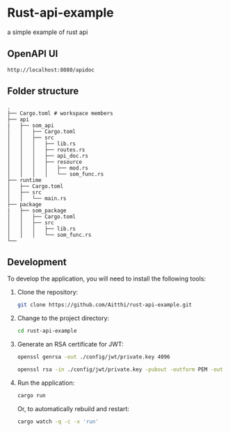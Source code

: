 # Rust-api-example
a simple example of rust api

## OpenAPI UI
```
http://localhost:8080/apidoc
```

## Folder structure
```
.
├── Cargo.toml # workspace members
├── api
|   ├── som_api
│   │   ├── Cargo.toml
│   │   ├── src
│   │   │   ├── lib.rs
│   │   │   ├── routes.rs
│   │   │   ├── api_doc.rs
│   │   │   ├── resource
│   │   │   │   ├── mod.rs
│   │   │   │   └── som_func.rs
├── runtime
│   ├── Cargo.toml
│   ├── src
│   │   └── main.rs
├── package
|   ├── som_package
│   │   ├── Cargo.toml
│   │   ├── src
│   │   │   ├── lib.rs
│   │   │   └── som_func.rs
└── 
```

## Development

To develop the application, you will need to install the following tools:

1. Clone the repository:
   ```sh
   git clone https://github.com/Aitthi/rust-api-example.git
   ```
2. Change to the project directory:
   ```sh
   cd rust-api-example
   ```
3. Generate an RSA certificate for JWT:
   ```sh
   openssl genrsa -out ./config/jwt/private.key 4096
   ```
   ```sh
   openssl rsa -in ./config/jwt/private.key -pubout -outform PEM -out ./config/jwt/public.key
   ```
4. Run the application:
   ```sh
   cargo run
   ```
   Or, to automatically rebuild and restart:
   ```sh
   cargo watch -q -c -x 'run'